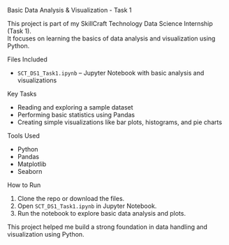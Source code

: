 Basic Data Analysis & Visualization - Task 1

This project is part of my SkillCraft Technology Data Science Internship (Task 1).  
It focuses on learning the basics of data analysis and visualization using Python.

Files Included

- `SCT_DS1_Task1.ipynb` – Jupyter Notebook with basic analysis and visualizations

Key Tasks

- Reading and exploring a sample dataset
- Performing basic statistics using Pandas
- Creating simple visualizations like bar plots, histograms, and pie charts

Tools Used

- Python
- Pandas
- Matplotlib
- Seaborn

How to Run

1. Clone the repo or download the files.
2. Open `SCT_DS1_Task1.ipynb` in Jupyter Notebook.
3. Run the notebook to explore basic data analysis and plots.

This project helped me build a strong foundation in data handling and visualization using Python.

